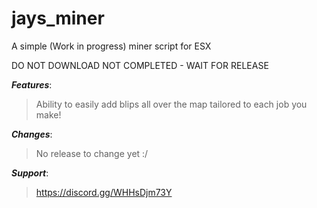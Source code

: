 # jays_miner
A simple (Work in progress) miner script for ESX


DO NOT DOWNLOAD NOT COMPLETED - WAIT FOR RELEASE


***Features***:
>Ability to easily add blips all over the map tailored to each job you make!

***Changes***:
>No release to change yet :/

***Support***:
>https://discord.gg/WHHsDjm73Y
